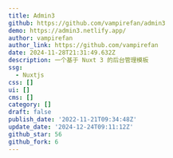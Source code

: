 ```yaml
---
title: Admin3
github: https://github.com/vampirefan/admin3
demo: https://admin3.netlify.app/
author: vampirefan
author_link: https://github.com/vampirefan
date: 2024-11-28T21:31:49.632Z
description: 一个基于 Nuxt 3 的后台管理模板
ssg:
  - Nuxtjs
css: []
ui: []
cms: []
category: []
draft: false
publish_date: '2022-11-21T09:34:48Z'
update_date: '2024-12-24T09:11:12Z'
github_star: 56
github_fork: 6
---
```

